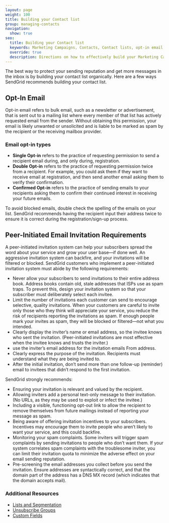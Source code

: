 ```yaml
---
layout: page
weight: 100
title: Building your Contact list
group: managing-contacts
navigation:
  show: true
seo:
  title: Building your Contact list
  keywords: Marketing Campaigns, Contacts, Contact lists, opt-in email
  override: true
  description: Directions on how to effectively build your Marketing Campaigns Contact list.
---
```


The best way to protect your sending reputation and get more messages in the inbox is by building your contact list organically. Here are a few ways SendGrid recommends building your contact list.

## 	Opt-In Email

Opt-in email refers to bulk email, such as a newsletter or advertisement, that is sent out to a mailing list where every member of that list has actively requested email from the sender. Without obtaining this permission, your email is likely unwanted or unsolicited and is liable to be marked as spam by the recipient or the receiving mailbox provider.

 ### 	Email opt-in types

- **Single Opt-in** refers to the practice of requesting permission to send a recipient email during, and only during, registration.
- **Double Opt-in** refers to the practice of requesting permission twice from a recipient. For example, you could ask them if they want to receive email at registration, and then send another email asking them to verify their confirmation.
- **Confirmed Opt-in** refers to the practice of sending emails to your recipients asking them to confirm their continued interest in receiving your future emails.

<call-out>

To avoid blocked emails, double check the spelling of the emails on your list. SendGrid recommends having the recipient input their address twice to ensure it is correct during the registration/sign-up process.

</call-out>

## 	Peer-Initiated Email Invitation Requirements

A peer-initiated invitation system can help your subscribers spread the word about your service and grow your user base—if done well. An aggressive invitation system can backfire, and your invitations will be filtered or blocked. SendGrid customers who implement a peer-initiated invitation system must abide by the following requirements:

* Never allow your subscribers to send invitations to their entire address book. Address books contain old, stale addresses that ISPs use as spam traps. To prevent this, design your invitation system so that your subscriber must deliberately select each invitee.
* Limit the number of invitations each customer can send to encourage selective, quality invitations. When your customers are careful to invite only those who they think will appreciate your service, you reduce the risk of recipients reporting the invitations as spam. If enough people mark your invites as spam, they will be blocked or filtered—not what you intended.
* Clearly display the inviter’s name or email address, so the invitee knows who sent the invitation. (Peer-initiated invitations are most effective when the invitee knows and trusts the inviter.)
* use the inviter’s email address for the invitation emails From address.
* Clearly express the purpose of the invitation. Recipients must understand what they are being invited to.
*  After the initial invitation, don’t send more than one follow-up (reminder) email to invitees that didn’t respond to the first invitation.

SendGrid strongly recommends:

* Ensuring your invitation is relevant and valued by the recipient.
* Allowing inviters add a personal text-only message to their invitation. (No URLs, as they may be used to exploit or infect the invitee.)
* Including a visible, functioning opt-out link to allow the recipient to remove themselves from future mailings instead of reporting your message as spam.
* Being aware of offering invitation incentives to your subscribers. Incentives may encourage them to invite people who aren’t likely to want your service, and this could backfire.
* Monitoring your spam complaints. Some inviters will trigger spam complaints by sending invitations to people who don’t want them. If your system correlates spam complaints with the troublesome inviter, you can limit their invitation quota to minimize the adverse effect on your email sending reputation.
* Pre-screening the email addresses you collect before you send the invitation. Ensure addresses are syntactically correct, and that the domain part of the address has a DNS MX record (which indicates that the domain accepts mail).

 ### 	Additional Resources

- [Lists and Segmentation]({{root_url}}/ui/managing-contacts/segmenting-your-contacts/)
- [Unsubscribe Groups]({{root_url}}/docs/ui/sending-email/index-suppressions/)
- [Custom Fields]({{root_url}}/ui/sending-email/custom-fields/)
